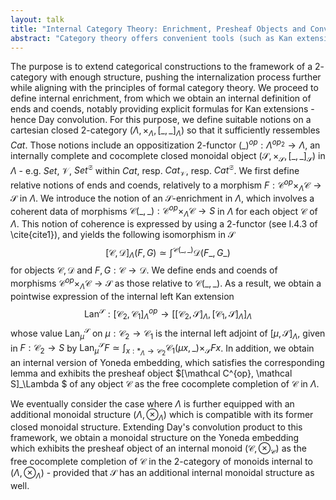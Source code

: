 ```yaml
---
layout: talk
title: "Internal Category Theory: Enrichment, Presheaf Objects and Convolution Products within a 2-Category"
abstract: "Category theory offers convenient tools (such as Kan extensions and Day convolution) for the description of mathematical structures. However, the $2$-category of categories is not general enough to encapsulate certain structures. For instance, it is often needed to place within a $\mathcal V$-enriched setting for a closed monoidal category $\mathcal V$. More generally, it has been noticed that most of the tools of category theory (equivalences, adjunctions, Kan extensions...) can be generalized to the framework of a $2$-category. While $\mathcal V$-enriched ends and coends provide explicit formulas for $\mathcal V$-natural transformations, Kan extensions, and Day convolution product within the $2$-category of $\mathcal V$-enriched categories, more general $2$-categories lack such formulas. Based on the first chapter of my PhD thesis, this work is motivated by the example given by the $2$-category of symmetric sequences of categories $Cat^\mathfrak S$, with the goal of defining the presheaf operad of an operad - notably, the presheaf operad of the face poset of the associahedra."
---
```

The purpose is to extend categorical constructions to the framework of a $2$-category with enough structure, pushing the internalization process further while aligning with the principles of formal category theory. We proceed to define internal enrichment, from which we obtain an internal definition of ends and coends, notably providing explicit formulas for Kan extensions - hence Day convolution. For this purpose, we define suitable notions on a cartesian closed $2$-category $\left(\Lambda, \times_\Lambda, [\_,\_]_\Lambda\right)$ so that it sufficiently ressembles ${Cat}$. Those notions include an oppositization $2$-functor $(\_)^{op}:\Lambda^{op_2}\rightarrow \Lambda$, an internally complete and cocomplete closed monoidal object $(\mathcal S, \times_\mathcal S, [\_,\_]_\mathcal S)$ in $\Lambda$ - e.g. ${Set}$, $\mathcal V$, ${Set}^\mathfrak S$ within ${Cat}$, resp. ${Cat}_\mathcal V$, resp. ${Cat}^\mathfrak S$. We first define relative notions of ends and coends, relatively to a morphism $F: \mathcal C^{op}\times_\Lambda \mathcal C\rightarrow \mathcal S$ in $\Lambda$. We introduce the notion of an $\mathcal S$-enrichment in $\Lambda$, which involves a coherent data of morphisms $\mathcal C(\_,\_):\mathcal C^{op}\times_\Lambda \mathcal C\rightarrow S$ in $\Lambda$ for each object $\mathcal C$ of $\Lambda$. This notion of coherence is expressed by using a $2$-functor (see I.4.3 of \cite{cite1}), and yields the following isomorphism in $\mathcal S$
$$
[\mathcal C, \mathcal D]_\Lambda(F,G) \simeq \int^{\mathcal C(\_,\_)} \mathcal D(F\_,G\_)
$$ 
for objects $\mathcal C,\mathcal D$ and $F,G:\mathcal C\rightarrow \mathcal D$. We define ends and coends of morphisms $\mathcal C^{op}\times_\Lambda \mathcal C\rightarrow \mathcal S$ as those relative to $\mathcal C(\_,\_)$. As a result, we obtain a pointwise expression of the internal left Kan extension 
$$
\text{Lan}^\mathcal S : [\mathcal C_2, \mathcal C_1]_\Lambda^{op}\rightarrow \left[ [\mathcal C_2, \mathcal S]_\Lambda,[\mathcal C_1, \mathcal S]_\Lambda \right]_\Lambda
$$
whose value $\text{Lan}^\mathcal S_\mu$ on $\mu:\mathcal C_2\rightarrow \mathcal C_1$ is the internal left adjoint of $[\mu, \mathcal S]_\Lambda$, given in $F:\mathcal C_2\rightarrow S$ by $\text{Lan}^\mathcal S_\mu F \simeq \int_{x:\ast_\Lambda\rightarrow\mathcal C_2} \mathcal C_1(\mu x, \_)\times_\mathcal S Fx$. In addition, we obtain an internal version of Yoneda embedding, which satisfies the corresponding lemma and exhibits the presheaf object $[\mathcal C^{op}, \mathcal S]_\Lambda $ of any object $\mathcal C$ as the free cocomplete completion of $\mathcal C$ in $\Lambda$. 
	
We eventually consider the case where $\Lambda$ is further equipped with an additional monoidal structure $(\Lambda, \otimes_\Lambda)$ which	 is compatible with its former closed monoidal structure. Extending Day's convolution product to this framework, we obtain a monoidal structure on the Yoneda embedding which exhibits the presheaf object of an internal monoid $(\mathcal C, \otimes_\mathcal C)$ as the free cocomplete completion of $\mathcal C$ in the $2$-category of monoids internal to $(\Lambda, \otimes_\Lambda)$ - provided that $\mathcal S$ has an additional internal monoidal structure as well. 